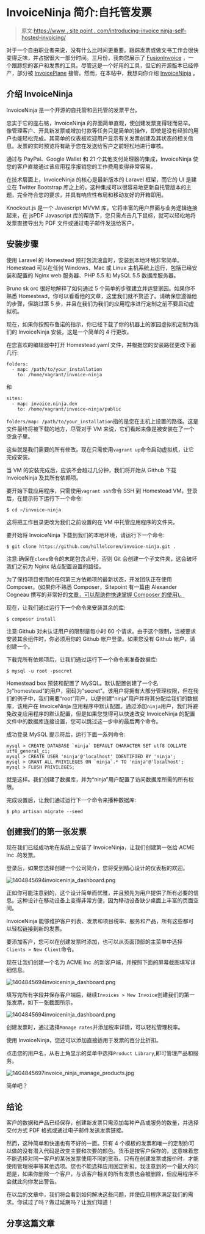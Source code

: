 # InvoiceNinja 简介:自托管发票

> 原文:[https://www . site point . com/introducing-invoice ninja-self-hosted-invoicing/](https://www.sitepoint.com/introducing-invoiceninja-self-hosted-invoicing/)

对于一个自由职业者来说，没有什么比时间更重要。跟踪发票或做文书工作会很快变得乏味，并占据很大一部分时间。三月份，我向您展示了 [FusionInvoice](https://www.sitepoint.com/self-hosted-free-invoicing-app-fusioninvoice/) ，一个跟踪您的客户和发票的工具。尽管这是一个好用的工具，但它的开源版本已经停产，部分被 [InvoicePlane](https://invoiceplane.com/) 接管。然而，在本帖中，我想向你介绍 [InvoiceNinja](https://www.invoiceninja.com/) 。

## 介绍 InvoiceNinja

InvoiceNinja 是一个开源的自托管和云托管的发票平台。

忠实于它的座右铭，InvoiceNinja 的界面简单直观，使创建发票变得轻而易举。像管理客户、开具新发票或增加付款等任务只是简单的操作，即使是没有经验的用户也能轻松完成。其简单的仪表板欢迎用户显示有关发票创建及其状态的相关信息。发票的实时预览将有助于您在发送给客户之前轻松地进行审核。

通过与 PayPal、Google Wallet 和 21 个其他支付处理器的集成，InvoiceNinja 使您的客户直接通过该应用程序报销您的工作费用变得非常容易。

在技术层面上，InvoiceNinja 的核心是最新版本的 Laravel 框架，而它的 UI 是建立在 Twitter Bootstrap 库之上的。这种集成可以很容易地更新自托管版本的主题，完全符合您的要求，并具有响应性布局和移动友好的开箱即用。

Knockout.js 是一个 Javascript MVVM 库，它将丰富的用户界面与业务逻辑连接起来，在 jsPDF Javascript 库的帮助下，您只需点击几下鼠标，就可以轻松地将发票直接导出为 PDF 文件或通过电子邮件发送给客户。

## 安装步骤

使用 Laravel 的 Homestead 预打包流浪盒时，安装到本地环境非常简单。Homestead 可以在任何 Windows、Mac 或 Linux 主机系统上运行，包括已经安装和配置的 Nginx web 服务器、PHP 5.5 和 MySQL 5.5 数据库服务器。

Bruno sk orc 很好地解释了如何通过 5 个简单的步骤建立并运营家园。如果你不熟悉 Homestead，你可以看看他的文章，这里我们就不赘述了。请确保您遵循他的步骤，但跳过第 5 步，并且在我们为我们的应用程序进行定制之前不要启动虚拟机。

现在，如果你按照布鲁诺的指示，你已经下载了你的机器上的家园虚拟机定制为我们的 InvoiceNinja 安装，这是一个简单的 4 行更改。

在您喜欢的编辑器中打开 Homestead.yaml 文件，并根据您的安装路径更改下面几行:

```
folders:
  - map: /path/to/your_installation
    to: /home/vagrant/invoice-ninja 
```

和

```
sites:
  - map: invoice.ninja.dev
    to: /home/vagrant/invoice-ninja/public 
```

`folders/map: /path/to/your_installation`指的是您在主机上设置的路径。这是文件最终将被下载的地方，尽管对于 VM 来说，它们看起来像是被安装在了一个空盒子里。

这些就是我们需要的所有修改。现在只需使用`vagrant up`命令启动虚拟机，让它完成安装。

当 VM 的安装完成后，应该不会超过几分钟，我们将开始从 Github 下载 InvoiceNinja 及其所有依赖项。

要开始下载应用程序，只需使用`vagrant ssh`命令 SSH 到 Homestead VM。登录后，在提示符下运行下一个命令:

```
$ cd ~/invoice-ninja 
```

这将把工作目录更改为我们之前设置的在 VM 中托管应用程序的文件夹。

要开始将 InvoiceNinja 下载到我们的本地环境，请运行下一个命令:

```
$ git clone https://github.com/hillelcoren/invoice-ninja.git . 
```

注意:确保在`clone`命令的末尾包含点号，否则 Git 会创建一个子文件夹，这会破坏我们之前为 Nginx 站点配置设置的路径。

为了保持项目使用的任何第三方依赖项的最新状态，开发团队正在使用 Composer。(如果你不熟悉 Composer，Sitepoint 有一篇由 Alexander Cogneau 撰写的非常好的[文章，可以帮助你快速掌握 Composer 的使用)。](https://www.sitepoint.com/php-dependency-management-with-composer/)

现在，让我们通过运行下一个命令来安装其余的库:

```
$ composer install 
```

注意:Github 对未认证用户的限制是每小时 60 个请求。由于这个限制，当被要求安装其余组件时，你必须用你的 Github 帐户登录。如果您没有 Github 帐户，请创建一个。

下载完所有依赖项后，让我们通过运行下一个命令来准备数据库:

```
$ mysql -u root -psecret 
```

Homestead box 预装和配置了 MySQL。默认配置创建了一个名为“homestead”的用户，密码为“secret”。该用户将拥有大部分管理权限，但在我们的例子中，我们需要“root”用户，以便创建“ninja”用户并将其分配给我们的数据库，该用户在 InvoiceNinja 应用程序中默认配置。通过添加`ninja`用户，我们将避免改变应用程序的默认配置，但是如果您觉得可以快速改变 InvoiceNinja 的配置文件中的数据库连接设置，您可以跳过这一步中的最后两个命令。

成功登录 MySQL 提示符后，运行下面一系列命令:

```
mysql > CREATE DATABASE `ninja` DEFAULT CHARACTER SET utf8 COLLATE utf8_general_ci;
mysql > CREATE USER 'ninja'@'localhost' IDENTIFIED BY 'ninja';
mysql > GRANT ALL PRIVILEGES ON `ninja`.* TO 'ninja'@'localhost';
mysql > FLUSH PRIVILEGES; 
```

就是这样。我们创建了数据库，并为“ninja”用户配置了访问数据库所需的所有权限。

完成设置后，让我们通过运行下一个命令来播种数据库:

```
$ php artisan migrate --seed 
```

## 创建我们的第一张发票

现在我们已经成功地在系统上安装了 InvoiceNinja，让我们创建第一张给 ACME Inc .的发票。

登录后，如果您选择创建一个公司简介，您将受到精心设计的仪表板的欢迎。

![1404845694invoiceninja_dashboard.png](../Images/4649771bb8fca7341e6af1d7ad1507f2.png)

正如你可能注意到的，这个设计简单而优雅，并且预先为用户提供了所有必要的信息。这种设计在移动设备上变得非常方便，因为移动设备缺少桌面上丰富的页面空间。

InvoiceNinja 能够维护客户列表、发票和项目税率、服务和产品，所有这些都可以轻松链接到新的发票。

要添加客户，您可以在创建发票时添加，也可以从页面顶部的主菜单中选择`Clients > New Client`命令。

现在让我们创建一个名为 ACME Inc .的新客户端，并按照下面的屏幕截图填写详细信息。

![1404845694invoiceninja_dashboard.png](../Images/c59f507671cd07c9755febe228e920d7.png)

填写完所有字段并保存客户端后，继续`Invoices > New Invoice`创建我们的第一张发票，如下一张截图所示。

![1404845694invoiceninja_dashboard.png](../Images/c6e115ddb9f1660113427083e2ba40af.png)

创建发票时，通过选择`Manage rates`并添加税率详情，可以轻松管理税率。

使用 InvoiceNinja，您还可以添加直接适用于发票的百分比折扣。

点击您的用户名，从右上角显示的菜单中选择`Product Library`,即可管理产品和服务。

![1404845697invoice_ninja_manage_products.jpg](../Images/edf05a4d9eefd479932d8dc899f47247.png)

简单吧？

## 结论

客户的数据和产品已经保存，创建新发票只需添加每种产品或服务的数量，并选择交付方式 PDF 格式或通过电子邮件发送发票链接。

然而，这种简单和快速也有不好的一面。只有 4 个模板的发票和唯一的定制你可以做的没有潜入代码是改变主要和次要的颜色。货币是按客户保存的，这意味着您不能选择对同一客户的某张发票使用不同的货币。只有在创建发票或报价时，才能使用管理税率等其他选项。您也不能选择应用固定折扣。我注意到的一个最大的问题是，如果你删除一个客户，与该客户相关的所有发票也会被删除，但应用程序不会就此向你发出警告。

在以后的文章中，我们将会看到如何解决这些问题，并使应用程序满足我们的需求。你试过了吗？做过延期吗？让我们知道！

## 分享这篇文章